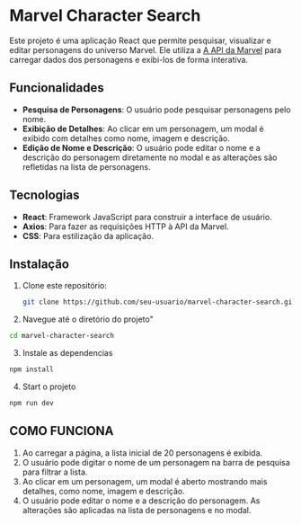 # Marvel Character Search

Este projeto é uma aplicação React que permite pesquisar, visualizar e editar personagens do universo Marvel. Ele utiliza a [A API da Marvel](https://developer.marvel.com/)
 para carregar dados dos personagens e exibi-los de forma interativa.

## Funcionalidades

- **Pesquisa de Personagens**: O usuário pode pesquisar personagens pelo nome.
- **Exibição de Detalhes**: Ao clicar em um personagem, um modal é exibido com detalhes como nome, imagem e descrição.
- **Edição de Nome e Descrição**: O usuário pode editar o nome e a descrição do personagem diretamente no modal e as alterações são refletidas na lista de personagens.

## Tecnologias

- **React**: Framework JavaScript para construir a interface de usuário.
- **Axios**: Para fazer as requisições HTTP à API da Marvel.
- **CSS**: Para estilização da aplicação.

## Instalação

1. Clone este repositório:

   ```bash
   git clone https://github.com/seu-usuario/marvel-character-search.git
   ```

2. Navegue até o diretório do projeto"

```bash
cd marvel-character-search
```
3. Instale as dependencias

```bash
npm install
```
4. Start o projeto

```bash
npm run dev
```
## COMO FUNCIONA 

1. Ao carregar a página, a lista inicial de 20 personagens é exibida.
2. O usuário pode digitar o nome de um personagem na barra de pesquisa para filtrar a lista.
3. Ao clicar em um personagem, um modal é aberto mostrando mais detalhes, como nome, imagem e descrição.
4. O usuário pode editar o nome e a descrição do personagem. As alterações são aplicadas na lista de personagens e no modal.

